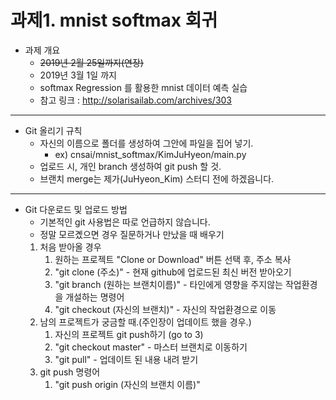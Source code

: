 # 과제1. mnist softmax 회귀 

- 과제 개요
  - ~~2019년 2월 25일까지(연장)~~
  - 2019년 3월 1일 까지
  - softmax Regression 를 활용한 mnist 데이터 예측 실습
  - 참고 링크 : http://solarisailab.com/archives/303

---
- Git 올리기 규칙
  - 자신의 이름으로 폴더를 생성하여 그안에 파일을 집어 넣기.
    - ex) cnsai/mnist_softmax/KimJuHyeon/main.py
  - 업로드 시, 개인 branch 생성하여 git push 할 것.
  - 브랜치 merge는 제가(JuHyeon_Kim) 스터디 전에 하겠읍니다.
---
- Git 다운로드 및 업로드 방법
  - 기본적인 git 사용법은 따로 언급하지 않습니다.
  - 정말 모르곘으면 경우 질문하거나 만났을 때 배우기
  1. 처음 받아올 경우
     1. 원하는 프로젝트 "Clone or Download" 버튼 선택 후, 주소 복사
     2. "git clone (주소)" - 현재 github에 업로드된 최신 버전 받아오기
     3. "git branch (원하는 브랜치이름)" - 타인에게 영향을 주지않는 작업환경을 개설하는 명령어
     4. "git checkout (자신의 브랜치)" - 자신의 작업환경으로 이동
  2. 남의 프로젝트가 궁금할 때.(주인장이 업데이트 했을 경우.)
     1. 자신의 프로젝트 git push하기 (go to 3)
     2. "git checkout master" - 마스터 브랜치로 이동하기
     3. "git pull" - 업데이트 된 내용 내려 받기
  3. git push 명령어
     1. "git push origin (자신의 브랜치 이름)"
